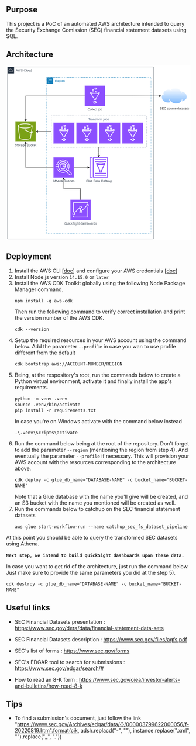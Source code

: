 ## Purpose
This project is a PoC of an automated AWS architecture intended to query the Security Exchange Comission (SEC) financial statement datasets using SQL.

## Architecture
![architecture.png](https://github.com/laurisdjilo/analyze_sec_aws/blob/master/architecture/architecture.drawio.png?raw=true)

## Deployment

1) Install the AWS CLI [[doc](https://docs.aws.amazon.com/cli/latest/userguide/getting-started-install.html)] and configure your AWS credentials [[doc](https://docs.aws.amazon.com/cli/latest/userguide/cli-configure-files.html)]
2) Install Node.js version `14.15.0` or `later`
3) Install the AWS CDK Toolkit globally using the following Node Package Manager command.
    ```
    npm install -g aws-cdk
    ```
    Then run the following command to verify correct installation and print the version number of the AWS CDK.
    ```
    cdk --version
    ```
4) Setup the required resources in your AWS account using the command below. Add the parameter `--profile` in case you wan to use profile different from the default
    ```
    cdk bootstrap aws://ACCOUNT-NUMBER/REGION
    ```
5) Being, at the respository's root, run the commands below to create a Python virtual environment, activate it and finally install the app's requirements.
    ```
    python -m venv .venv
    source .venv/bin/activate
    pip install -r requirements.txt
    ```
    In case you're on Windows activate with the command below instead
    ```
    .\.venv\Scripts\activate
    ```
6) Run the command below being at the root of the repository. Don't forget to add the parameter `--region` (mentioning the region from step 4). And eventually the parameter `--profile` if necessary. This will provision your AWS account with the resources corresponding to the architecture above.
    ```
    cdk deploy -c glue_db_name="DATABASE-NAME" -c bucket_name="BUCKET-NAME"
    ```
    Note that a Glue database with the name you'll give will be created, and an S3 bucket with the name you mentioned will be created as well.
7) Run the commands below to catchup on the SEC financial statement datasets
    ```
    aws glue start-workflow-run --name catchup_sec_fs_dataset_pipeline
    ```
At this point you should be able to query the transformed SEC datasets using Athena.

**`Next step, we intend to build QuickSight dashboards upon these data.`**

In case you want to get rid of the architecture, just run the command below. Just make sure to provide the same parameters you did at the step 5).
```
cdk destroy -c glue_db_name="DATABASE-NAME" -c bucket_name="BUCKET-NAME"
```

## Useful links

- SEC Financial Datasets presentation : https://www.sec.gov/dera/data/financial-statement-data-sets

- SEC Financial Datasets description : https://www.sec.gov/files/aqfs.pdf

- SEC's list of forms : https://www.sec.gov/forms

- SEC's EDGAR tool to search for submissions : https://www.sec.gov/edgar/search/#

- How to read an 8-K form : https://www.sec.gov/oiea/investor-alerts-and-bulletins/how-read-8-k

## Tips

- To find a submission's document, just follow the link "https://www.sec.gov/Archives/edgar/data/{}/000003799622000056/f-20220819.htm".format(cik, adsh.replacd("-", ""), instance.replace(".xml", "").replace("_", "."))